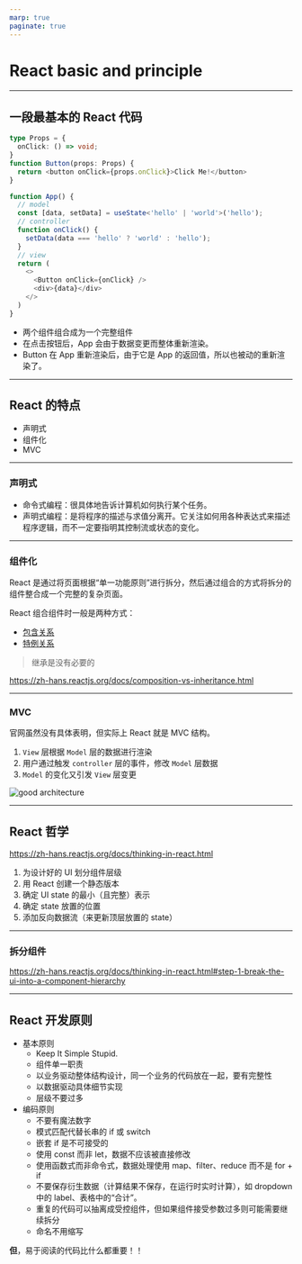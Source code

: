 ```yaml
---
marp: true
paginate: true
---
```


# React basic and principle

---

## 一段最基本的 React 代码

```ts
type Props = {
  onClick: () => void;
}
function Button(props: Props) {
  return <button onClick={props.onClick}>Click Me!</button>
}

function App() {
  // model
  const [data, setData] = useState<'hello' | 'world'>('hello');
  // controller
  function onClick() {
    setData(data === 'hello' ? 'world' : 'hello');
  }
  // view
  return (
    <>
      <Button onClick={onClick} />
      <div>{data}</div>
    </>
  )
}
```

- 两个组件组合成为一个完整组件
- 在点击按钮后，App 会由于数据变更而整体重新渲染。
- Button 在 App 重新渲染后，由于它是 App 的返回值，所以也被动的重新渲染了。

---

## React 的特点

- 声明式
- 组件化
- MVC

---

### 声明式

- 命令式编程：很具体地告诉计算机如何执行某个任务。
- 声明式编程：是将程序的描述与求值分离开。它关注如何用各种表达式来描述程序逻辑，而不一定要指明其控制流或状态的变化。

---

### 组件化

React 是通过将页面根据“单一功能原则”进行拆分，然后通过组合的方式将拆分的组件整合成一个完整的复杂页面。

React 组合组件时一般是两种方式：

- [包含关系](https://zh-hans.reactjs.org/docs/composition-vs-inheritance.html#containment)
- [特例关系](https://zh-hans.reactjs.org/docs/composition-vs-inheritance.html#specialization)

> 继承是没有必要的

https://zh-hans.reactjs.org/docs/composition-vs-inheritance.html

---

### MVC

官网虽然没有具体表明，但实际上 React 就是 MVC 结构。

1. `View` 层根据 `Model` 层的数据进行渲染
2. 用户通过触发 `controller` 层的事件，修改 `Model` 层数据
3. `Model` 的变化又引发 `View` 层变更

![good architecture](https://github.com/tum-esi/common-coding-conventions/blob/master/res/img/architecture-better.svg)

---

## React 哲学

https://zh-hans.reactjs.org/docs/thinking-in-react.html

1. 为设计好的 UI 划分组件层级
2. 用 React 创建一个静态版本
3. 确定 UI state 的最小（且完整）表示
4. 确定 state 放置的位置
5. 添加反向数据流（来更新顶层放置的 state）

---

### 拆分组件

https://zh-hans.reactjs.org/docs/thinking-in-react.html#step-1-break-the-ui-into-a-component-hierarchy

---

<style scoped>section {font-size: 20px;}</style>

## React 开发原则

- 基本原则
    - Keep It Simple Stupid.
    - 组件单一职责
    - 以业务驱动整体结构设计，同一个业务的代码放在一起，要有完整性
    - 以数据驱动具体细节实现
    - 层级不要过多
- 编码原则
    - 不要有魔法数字
    - 模式匹配代替长串的 if 或 switch
    - 嵌套 if 是不可接受的
    - 使用 const 而非 let，数据不应该被直接修改
    - 使用函数式而非命令式，数据处理使用 map、filter、reduce 而不是 for + if
    - 不要保存衍生数据（计算结果不保存，在运行时实时计算），如 dropdown 中的 label、表格中的“合计”。
    - 重复的代码可以抽离成受控组件，但如果组件接受参数过多则可能需要继续拆分
    - 命名不用缩写

**但**，易于阅读的代码比什么都重要！！

